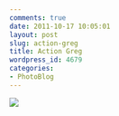 ```yaml
---
comments: true
date: 2011-10-17 10:05:01
layout: post
slug: action-greg
title: Action Greg
wordpress_id: 4679
categories:
- PhotoBlog
---
```


![](http://ryanfitzer.com/main/wp-content/uploads/2011/10/2011-08-30-at-19-07-07.jpg)
